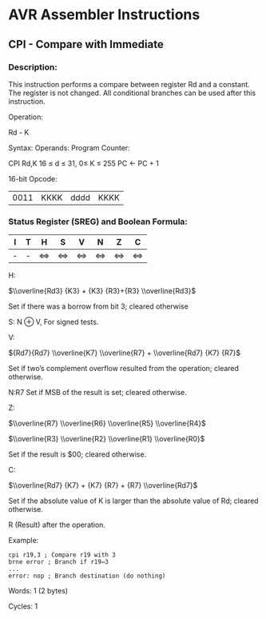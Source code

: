 AVR Assembler Instructions
==========================

CPI - Compare with Immediate
----------------------------

### <a href="" id="N14F69"></a> Description:

This instruction performs a compare between register Rd and a constant. The register is not changed. All conditional branches can be used after this instruction.

Operation:

Rd - K

Syntax: Operands: Program Counter:

CPI Rd,K 16 ≤ d ≤ 31, 0≤ K ≤ 255 PC ← PC + 1

16-bit Opcode:

|      |      |      |      |
|------|------|------|------|
| 0011 | KKKK | dddd | KKKK |

### <a href="" id="N14F9C"></a> Status Register (SREG) and Boolean Formula:

| I   | T   | H   | S   | V   | N   | Z   | C   |
|-----|-----|-----|-----|-----|-----|-----|-----|
| -   | -   | ⇔   | ⇔   | ⇔   | ⇔   | ⇔   | ⇔   |

H:

$\\overline{Rd3} {K3} + {K3} {R3}+{R3} \\overline{Rd3}$

Set if there was a borrow from bit 3; cleared otherwise

S: N ⊕ V, For signed tests.

V:

${Rd7}{Rd7} \\overline{K7} \\overline{R7} + \\overline{Rd7} {K7} {R7}$

Set if two’s complement overflow resulted from the operation; cleared otherwise.

N:R7 Set if MSB of the result is set; cleared otherwise.

Z:

$\\overline{R7} \\overline{R6} \\overline{R5} \\overline{R4}$

$\\overline{R3} \\overline{R2} \\overline{R1} \\overline{R0}$

Set if the result is $00; cleared otherwise.

C:

$\\overline{Rd7} {K7} + {K7} {R7} + {R7} \\overline{Rd7}$

Set if the absolute value of K is larger than the absolute value of Rd; cleared otherwise.

R (Result) after the operation.

Example:

``` programlisting
cpi r19,3 ; Compare r19 with 3
brne error ; Branch if r19⇔3
...
error: nop ; Branch destination (do nothing)
```

Words: 1 (2 bytes)

Cycles: 1
